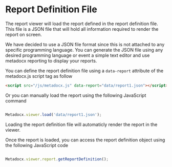 # Report Definition File

The report viewer will load the report defined in the report definition file. This file is a JSON file that will hold all information required to render the report on screen. 

We have decided to use a JSON file format since this is not attached to any specific programming language. You can generate the JSON file using any desired programming language or event a simple text editor and use metadocx reporting to display your reports.

You can define the report definition file using a `data-report` attribute of the metadocx.js script tag as follow

```html
<script src="/js/metadocx.js" data-report="data/report1.json"></script>         
```

Or you can manually load the report using the following JavaScript command 

```js

Metadocx.viewer.load('data/report1.json');

```
Loading the report definition file will automaticly render the report in the viewer.

Once the report is loaded, you can access the report definition object using the following JavaScript code

```js

Metadocx.viewer.report.getReportDefinition();

```
